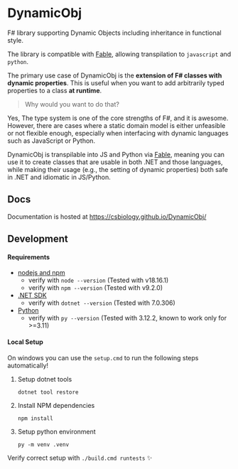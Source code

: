 # DynamicObj
F# library supporting Dynamic Objects including inheritance in functional style.

The library is compatible with [Fable](https://github.com/fable-compiler/Fable), allowing transpilation to `javascript` and `python`.

The primary use case of DynamicObj is the **extension of F# classes with dynamic properties**.
This is useful when you want to add arbitrarily typed properties to a class **at runtime**.

> Why would you want to do that?

Yes, The type system is one of the core strengths of F#, and it is awesome.
However, there are cases where a static domain model is either unfeasible or not flexible enough, especially when interfacing with dynamic languages such as JavaScript or Python.

DynamicObj is transpilable into JS and Python via [Fable](https://github.com/fable-compiler/Fable), meaning you can use it to create classes that are usable in both .NET and those languages, while making their usage (e.g., the setting of dynamic properties) both safe in .NET and idiomatic in JS/Python.

## Docs

Documentation is hosted at https://csbiology.github.io/DynamicObj/

## Development

#### Requirements

- [nodejs and npm](https://nodejs.org/en/download)
    - verify with `node --version` (Tested with v18.16.1)
    - verify with `npm --version` (Tested with v9.2.0)
- [.NET SDK](https://dotnet.microsoft.com/en-us/download)
    - verify with `dotnet --version` (Tested with 7.0.306)
- [Python](https://www.python.org/downloads/)
    - verify with `py --version` (Tested with 3.12.2, known to work only for >=3.11)

#### Local Setup

On windows you can use the `setup.cmd` to run the following steps automatically!

1. Setup dotnet tools

   `dotnet tool restore`


2. Install NPM dependencies
   
    `npm install`

3. Setup python environment
    
    `py -m venv .venv`

Verify correct setup with `./build.cmd runtests` ✨